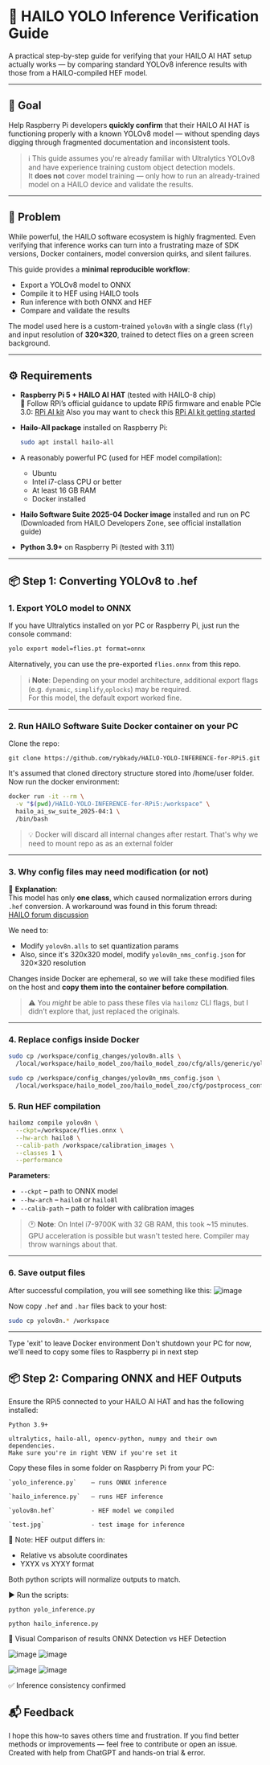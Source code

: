 # 🔧 HAILO YOLO Inference Verification Guide

A practical step-by-step guide for verifying that your HAILO AI HAT setup actually works — by comparing standard YOLOv8 inference results with those from a HAILO-compiled HEF model.

---

## 🎯 Goal

Help Raspberry Pi developers **quickly confirm** that their HAILO AI HAT is functioning properly with a known YOLOv8 model — without spending days digging through fragmented documentation and inconsistent tools.

> ℹ️ This guide assumes you're already familiar with Ultralytics YOLOv8 and have experience training custom object detection models.  
> It **does not** cover model training — only how to run an already-trained model on a HAILO device and validate the results.

---

## 📌 Problem

While powerful, the HAILO software ecosystem is highly fragmented. Even verifying that inference works can turn into a frustrating maze of SDK versions, Docker containers, model conversion quirks, and silent failures.

This guide provides a **minimal reproducible workflow**:
- Export a YOLOv8 model to ONNX
- Compile it to HEF using HAILO tools
- Run inference with both ONNX and HEF
- Compare and validate the results

The model used here is a custom-trained `yolov8n` with a single class (`fly`) and input resolution of **320×320**, trained to detect flies on a green screen background.

---

## ⚙️ Requirements

- **Raspberry Pi 5 + HAILO AI HAT** (tested with HAILO-8 chip)  
  🔧 Follow RPi’s official guidance to update RPi5 firmware and enable PCIe 3.0: [RPi AI kit](https://www.raspberrypi.com/documentation/accessories/ai-kit.html)
  Also you may want to check this [RPi AI kit getting started](https://www.raspberrypi.com/documentation/computers/ai.html)
  
- **Hailo-All package** installed on Raspberry Pi:
  ```bash
  sudo apt install hailo-all
  ```

- A reasonably powerful PC (used for HEF model compilation):
  - Ubuntu
  - Intel i7-class CPU or better
  - At least 16 GB RAM
  - Docker installed

- **Hailo Software Suite 2025-04 Docker image** installed and run on PC (Downloaded from HAILO Developers Zone, see official installation guide)

- **Python 3.9+** on Raspberry Pi (tested with 3.11) 


---

## 📦 Step 1: Converting YOLOv8 to .hef

### 1. Export YOLO model to ONNX

If you have Ultralytics installed on yor PC or Raspberry Pi, just run the console command:

```bash
yolo export model=flies.pt format=onnx
```

Alternatively, you can use the pre-exported `flies.onnx` from this repo.

> ℹ️ **Note**: Depending on your model architecture, additional export flags (e.g. `dynamic`, `simplify`,`oplocks`) may be required.  
> For this model, the default export worked fine.

---


### 2. Run HAILO Software Suite Docker container on your PC
Clone the repo:
```
git clone https://github.com/rybkady/HAILO-YOLO-INFERENCE-for-RPi5.git
```
It's assumed that cloned directory structure stored into /home/user folder.
Now run the docker environment:


```bash
docker run -it --rm \
  -v "$(pwd)/HAILO-YOLO-INFERENCE-for-RPi5:/workspace" \
  hailo_ai_sw_suite_2025-04:1 \
  /bin/bash
```

> 💡 Docker will discard all internal changes after restart. That's why we need to mount repo as as an external folder

---

### 3. Why config files may need modification (or not)

🧠 **Explanation**:  
This model has only **one class**, which caused normalization errors during `.hef` conversion. A workaround was found in this forum thread:  
[HAILO forum discussion](https://community.hailo.ai/t/problem-with-model-optimization/1648/25)

We need to:
- Modify `yolov8n.alls` to set quantization params
- Also, since it's 320x320 model, modify `yolov8n_nms_config.json` for 320×320 resolution

Changes inside Docker are ephemeral, so we will take these modified files on the host and **copy them into the container before compilation**.

> ⚠️ You *might* be able to pass these files via `hailomz` CLI flags, but I didn’t explore that, just replaced the originals.

---

### 4. Replace configs inside Docker

```bash
sudo cp /workspace/config_changes/yolov8n.alls \
  /local/workspace/hailo_model_zoo/hailo_model_zoo/cfg/alls/generic/yolov8n.alls

sudo cp /workspace/config_changes/yolov8n_nms_config.json \
  /local/workspace/hailo_model_zoo/hailo_model_zoo/cfg/postprocess_config/yolov8n_nms_config.json
```


### 5. Run HEF compilation

```bash
hailomz compile yolov8n \
  --ckpt=/workspace/flies.onnx \
  --hw-arch hailo8 \
  --calib-path /workspace/calibration_images \
  --classes 1 \
  --performance
```

**Parameters**:
- `--ckpt` – path to ONNX model
- `--hw-arch` – `hailo8` or `hailo8l`
- `--calib-path` – path to folder with calibration images

> 🕐 **Note**: On Intel i7-9700K with 32 GB RAM, this took ~15 minutes.  
> GPU acceleration is possible but wasn't tested here. Compiler may throw warnings about that.

---

### 6. Save output files

After successful compilation, you will see something like this:
![image](https://github.com/user-attachments/assets/c99353ef-1a2d-4c15-b436-e3049f660201)

Now copy `.hef` and `.har` files back to your host:

```bash
sudo cp yolov8n.* /workspace
```

---
Type 'exit' to leave Docker environment
Don't shutdown your PC for now, we'll need to copy some files to Raspberry pi in next step

## 📦 Step 2: Comparing ONNX and HEF Outputs

Ensure the RPi5 connected to your HAILO AI HAT and has the following installed:

    Python 3.9+

    ultralytics, hailo-all, opencv-python, numpy and their own dependencies.   
    Make sure you're in right VENV if you're set it

Copy these files in some folder on Raspberry Pi from your PC:

    `yolo_inference.py`    – runs ONNX inference

    `hailo_inference.py`   – runs HEF inference

    `yolov8n.hef`          - HEF model we compiled    

    `test.jpg`             - test image for inference

🧠 Note: HEF output differs in:
- Relative vs absolute coordinates
- YXYX vs XYXY format

Both python scripts will normalize outputs to match.
  
  ▶️ Run the scripts:

`python yolo_inference.py`  

`python hailo_inference.py`

📸 Visual Comparison of results
ONNX Detection vs HEF Detection 

![image](https://github.com/user-attachments/assets/bfe7858b-7bf2-4cf3-adeb-f779704fa108) ![image](https://github.com/user-attachments/assets/a6874eab-3a45-4caa-9889-b356f23dd883)

![image](https://github.com/user-attachments/assets/ec1e0c12-4f39-4155-a79f-e95381471c42) ![image](https://github.com/user-attachments/assets/86e56eff-9ee2-4840-8066-142b117b0e63)






	

	

✅ Inference consistency confirmed  
  
    
    

## 📬 Feedback

I hope this how-to saves others time and frustration.
If you find better methods or improvements — feel free to contribute or open an issue.
Created with help from ChatGPT and hands-on trial & error.
